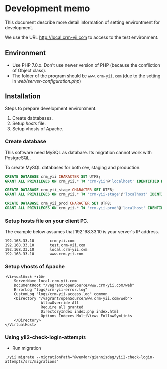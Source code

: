 # Development memo

This document describe more detail information of setting environtment for development.

We use the URL http://local.crm-yii.com to access to the test environment.

## Environment

* Use PHP 7.0.x. Don't use newer version of PHP (because the confliction of Object class). 
* The folder of the program should be ```www.crm-yii.com``` (due to the setting in *web/server-configuration.php*)


## Installation

Steps to prepare development environtment.
1. Create dabtabases.
2. Setup *hosts* file.
3. Setup vhosts of Apache.
 
### Create database

This software need MySQL as database. Its migration cannot work with PostgreSQL.

To create MySQL databases for both dev, staging and production.

```SQL
CREATE DATABASE crm_yii CHARACTER SET UTF8;
GRANT ALL PRIVILEGES ON crm_yii.* TO 'crm-yii'@'localhost' IDENTIFIED BY 'crm-yii-pass';

CREATE DATABASE crm_yii_stage CHARACTER SET UTF8;
GRANT ALL PRIVILEGES ON crm_yii.* TO 'crm-yii-stage'@'localhost' IDENTIFIED BY 'crm-yii-stage-pass';

CREATE DATABASE crm_yii_prod CHARACTER SET UTF8;
GRANT ALL PRIVILEGES ON crm_yii.* TO 'crm-yii-prod'@'localhost' IDENTIFIED BY 'crm-yii-prod-pass';
```

### Setup hosts file on your client PC.

The example below assumes that 192.168.33.10 is your server's IP address.

```
192.168.33.10       crm-yii.com
192.168.33.10       test.crm-yii.com
192.168.33.10       local.crm-yii.com
192.168.33.10       www.crm-yii.com
```

### Setup vhosts of Apache

```
<VirtualHost *:80>
    ServerName local.crm-yii.com
    DocumentRoot "/vagrant/openSource/www.crm-yii.com/web"
    ErrorLog "logs/crm-yii-error.log"
    CustomLog "logs/crm-yii-access.log" common
    <Directory "/vagrant/openSource/www.crm-yii.com/web">
                AllowOverride All
                Require all granted
                DirectoryIndex index.php index.html
                Options Indexes MultiViews FollowSymLinks
    </Directory>
</VirtualHost>

```

### Using yii2-check-login-attempts

* Run migration
```shell
./yii migrate --migrationPath="@vendor/giannisdag/yii2-check-login-attempts/src/migrations"
```